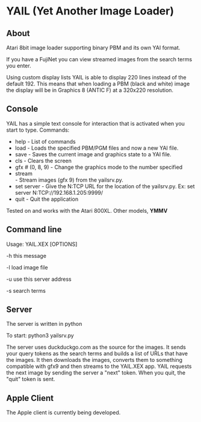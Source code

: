 # YAIL (Yet Another Image Loader)

## About ##
Atari 8bit image loader supporting binary PBM and its own YAI format.

If you have a FujiNet you can view streamed images from the search terms you enter.

Using custom display lists YAIL is able to display 220 lines instead of the default 192. This means that when loading a PBM (black and white) image the display will be in Graphics 8 (ANTIC F) at a 320x220 resolution.

## Console ##
YAIL has a simple text console for interaction that is activated when you start to type.
Commands:

  - help                  - List of commands
  - load <filename>       - Loads the specified PBM/PGM files and now a new YAI file.
  - save <filename>       - Saves the current image and graphics state to a YAI file.
  - cls                   - Clears the screen
  - gfx #  (0, 8, 9)      - Change the graphics mode to the number specified
  - stream <search terms> - Stream images (gfx 9) from the yailsrv.py.
  - set server <url>      - Give the N:TCP URL for the location of the yailsrv.py.
                            Ex: set server N:TCP://192.168.1.205:9999/
  - quit              - Quit the application

Tested on and works with the Atari 800XL.  Other models, **YMMV**

## Command line ##
Usage: YAIL.XEX [OPTIONS]

  -h this message
  
  -l <filename> load image file
  
  -u <url> use this server address
  
  -s <tokens> search terms

## Server ##
The server is written in python 

To start:
  python3 yailsrv.py

The server uses duckduckgo.com as the source for the images.
It sends your query tokens as the search terms and builds a list of URLs that have the images.
It then downloads the images, converts them to something compatible with gfx9 and then streams to the YAIL.XEX app.
YAIL requests the next image by sending the server a "next" token.
When you quit, the "quit" token is sent.



## Apple Client
The Apple client is currently being developed.

